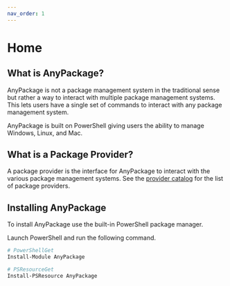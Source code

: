 ```yaml
---
nav_order: 1
---
```


# Home

## What is AnyPackage?

AnyPackage is not a package management system in the traditional sense but rather a way to interact with multiple package management systems.
This lets users have a single set of commands to interact with any package management system.

AnyPackage is built on PowerShell giving users the ability to manage Windows, Linux, and Mac.

## What is a Package Provider?

A package provider is the interface for AnyPackage to interact with the various package management systems.
See the [provider catalog](/docs/provider-catalog/provider-catalog.md) for the list of package providers.

## Installing AnyPackage

To install AnyPackage use the built-in PowerShell package manager.

Launch PowerShell and run the following command.

```powershell
# PowerShellGet
Install-Module AnyPackage

# PSResourceGet
Install-PSResource AnyPackage
```
